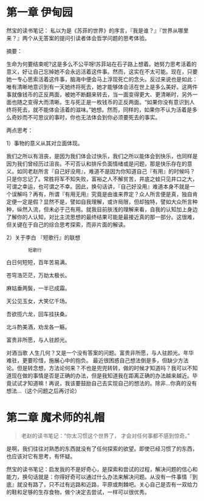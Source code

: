 # 第一章 伊甸园
然宝的读书笔记：
私以为是《苏菲的世界》的序言，『我是谁？』『世界从哪里来？』两个从无答案的提问引读者体会哲学问题的思考体验。

摘要：

生命为何要结束呢?这是多么不公平呀!苏菲站在石子路上想着。她努力思考活着的意义，好让自己忘掉她不会永远活着这件事。然而，这实在不太可能。现在，只要她一专心思索活着这件事，脑海中便会马上浮现死亡的念头。反过来说也是如此：唯有清晰地意识到有一天她终将死去，她才能够体会活在世上是多么美好。这两件事就像钱币的正反两面，被她不断翻来转去，当一面变得更大、更清晰时，另外一面也随之变得大而清晰。生与死正是一枚钱币的正反两面。“如果你没有意识到人终将死去，就不能体会活着的滋味。”她想。然而，同样的，如果你不认为活着是多么奇妙而不可思议的事时，你也无法体会到你必须要死去的事实。

两点思考：

1）事物的意义从其对立面体现。

我们之所以有沮丧，是因为我们体会过快乐，我们之所以能体会到快乐，也同样是因为我们曾经历过沮丧。不可否认和排斥负面情绪或是问题，那是快乐存在的意义。如同老赵所言『自己好没用』，难道不是因为你知道自己『有用』的时候吗？只是你忘记了。常胜将军不知失败，富裕之人不解贫苦，井底之蛙只见井口之大，可谓之幸运，也可谓之不幸。因此，换句话讲，『自己好没用』难道本身不就是一个误解吗？再有，所谓『有用无用』究竟是由谁来界定？众人所言便是真，独自肯定便一定是假？显然不是，譬如自我理解，或许局限，但却独特，譬如大众所言种种，纵然入流，但未必于己有用。就我目前肤浅的理解来看，自我的认知加上身边了解你的人认知，对比主流思想的最终结果可能是最接近真的那一部分。这很难，但关键在于自己的综合思考探索，而非片面的解读。

2）关于李白 『短歌行』的联想

            短歌行

白日何短短，百年苦易满。

苍穹浩茫茫，万劫太极长。

麻姑垂两鬓，一半已成霜。

天公见玉女，大笑亿千场。

吾欲揽六龙，回车挂扶桑。

北斗酌美酒，劝龙各一觞。

富贵非所愿，与人驻颜光。



对酒当歌 人生几何？又是一个没有答案的问题。富贵非所愿，与人驻颜光。年华难驻，更要珍惜，施展心中的抱负。
最近很困惑自己想法倒是多，但缺少方法论。但是转念想，方法论何来？不也是兜兜转转，做的时候才知道吗？我可以不知道现在做的事情是否是正确的办法，但是我知道我在距离正确的办法越来越近。毕竟试试才知道嘛！再说，我该要鼓励自己去实现自己的想法的。除非...你真的没有想法...（这个问题之后再讨论）
# 第二章 魔术师的礼帽

> 老赵的读书笔记：“你太习惯这个世界了， 才会对任何事都不感到惊奇。” 

是啊，我们往往对熟悉的东西就没有了任何探索的欲望。即使已经习惯了的东西， 也应该对它有思考，有怀疑。

然宝的读书笔记：启发我的不是好奇心，是探索和尝试的过程，解决问题的信心和能力，换句话就是：你得好奇可以通过什么办法来解决问题。从没有一件事情『到底』就没有路了，只不过有远路和近路，平原或荆棘吧。关心自己是否有一双给力的鞋和足够的生存食物，做个决定去尝试，一样可以很优秀。
